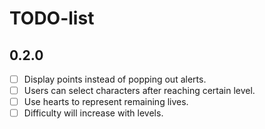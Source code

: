 # TODO-list

## 0.2.0

- [ ] Display points instead of popping out alerts.
- [ ] Users can select characters after reaching certain level.
- [ ] Use hearts to represent remaining lives.
- [ ] Difficulty will increase with levels.